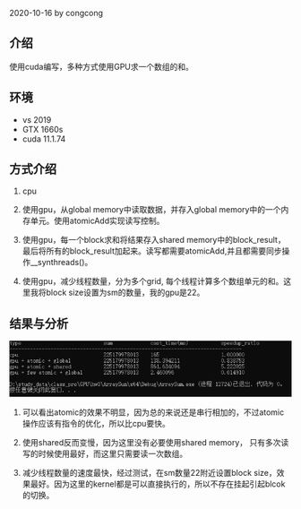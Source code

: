 2020-10-16 by congcong
## 介绍
使用cuda编写，多种方式使用GPU求一个数组的和。

## 环境

* vs 2019
* GTX 1660s
* cuda 11.1.74
  
## 方式介绍

1. cpu

2. 使用gpu，从global memory中读取数据，并存入global memory中的一个内存单元。使用atomicAdd实现读写控制。
3. 使用gpu，每一个block求和将结果存入shared memory中的block_result，最后将所有的block_result加起来。读写都需要atomicAdd,并且都需要同步操作__synthreads()。
4. 使用gpu，减少线程数量，分为多个grid, 每个线程计算多个数组单元的和。这里我将block size设置为sm的数量，我的gpu是22。

## 结果与分析

![img](result.PNG)

1. 可以看出atomic的效果不明显，因为总的来说还是串行相加的，不过atomic操作应该有指令的优化，所以比cpu要快。

2. 使用shared反而变慢，因为这里没有必要使用shared memory， 只有多次读写的时候使用最好，而这里只需要读一次数组。
   
3. 减少线程数量的速度最快，经过测试，在sm数量22附近设置block size，效果最好。因为这里的kernel都是可以直接执行的，所以不存在挂起引起blcok的切换。
